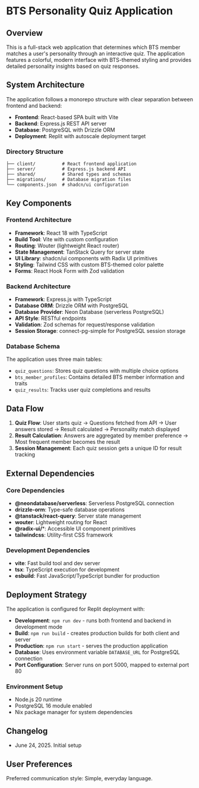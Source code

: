 # BTS Personality Quiz Application

## Overview

This is a full-stack web application that determines which BTS member matches a user's personality through an interactive quiz. The application features a colorful, modern interface with BTS-themed styling and provides detailed personality insights based on quiz responses.

## System Architecture

The application follows a monorepo structure with clear separation between frontend and backend:

- **Frontend**: React-based SPA built with Vite
- **Backend**: Express.js REST API server
- **Database**: PostgreSQL with Drizzle ORM
- **Deployment**: Replit with autoscale deployment target

### Directory Structure
```
├── client/          # React frontend application
├── server/          # Express.js backend API
├── shared/          # Shared types and schemas
├── migrations/      # Database migration files
└── components.json  # shadcn/ui configuration
```

## Key Components

### Frontend Architecture
- **Framework**: React 18 with TypeScript
- **Build Tool**: Vite with custom configuration
- **Routing**: Wouter (lightweight React router)
- **State Management**: TanStack Query for server state
- **UI Library**: shadcn/ui components with Radix UI primitives
- **Styling**: Tailwind CSS with custom BTS-themed color palette
- **Forms**: React Hook Form with Zod validation

### Backend Architecture
- **Framework**: Express.js with TypeScript
- **Database ORM**: Drizzle ORM with PostgreSQL
- **Database Provider**: Neon Database (serverless PostgreSQL)
- **API Style**: RESTful endpoints
- **Validation**: Zod schemas for request/response validation
- **Session Storage**: connect-pg-simple for PostgreSQL session storage

### Database Schema
The application uses three main tables:
- `quiz_questions`: Stores quiz questions with multiple choice options
- `bts_member_profiles`: Contains detailed BTS member information and traits
- `quiz_results`: Tracks user quiz completions and results

## Data Flow

1. **Quiz Flow**: User starts quiz → Questions fetched from API → User answers stored → Result calculated → Personality match displayed
2. **Result Calculation**: Answers are aggregated by member preference → Most frequent member becomes the result
3. **Session Management**: Each quiz session gets a unique ID for result tracking

## External Dependencies

### Core Dependencies
- **@neondatabase/serverless**: Serverless PostgreSQL connection
- **drizzle-orm**: Type-safe database operations
- **@tanstack/react-query**: Server state management
- **wouter**: Lightweight routing for React
- **@radix-ui/***: Accessible UI component primitives
- **tailwindcss**: Utility-first CSS framework

### Development Dependencies
- **vite**: Fast build tool and dev server
- **tsx**: TypeScript execution for development
- **esbuild**: Fast JavaScript/TypeScript bundler for production

## Deployment Strategy

The application is configured for Replit deployment with:
- **Development**: `npm run dev` - runs both frontend and backend in development mode
- **Build**: `npm run build` - creates production builds for both client and server
- **Production**: `npm run start` - serves the production application
- **Database**: Uses environment variable `DATABASE_URL` for PostgreSQL connection
- **Port Configuration**: Server runs on port 5000, mapped to external port 80

### Environment Setup
- Node.js 20 runtime
- PostgreSQL 16 module enabled
- Nix package manager for system dependencies

## Changelog
- June 24, 2025. Initial setup

## User Preferences

Preferred communication style: Simple, everyday language.
